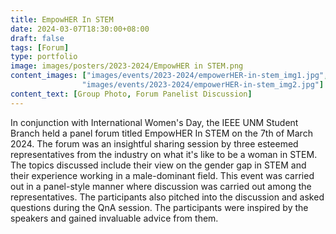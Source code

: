 ```yaml
---
title: EmpowHER In STEM
date: 2024-03-07T18:30:00+08:00
draft: false
tags: [Forum]
type: portfolio
image: images/posters/2023-2024/EmpowHER in STEM.png
content_images: ["images/events/2023-2024/empowerHER-in-stem_img1.jpg",
                "images/events/2023-2024/empowerHER-in-stem_img2.jpg"]
content_text: [Group Photo, Forum Panelist Discussion]
---
```


In conjunction with International Women's Day, the IEEE UNM Student Branch held a panel forum titled EmpowHER In STEM on the 7th of March 2024. The forum was an insightful sharing session by three esteemed representatives from the industry on what it's like to be a woman in STEM. The topics discussed include their view on the gender gap in STEM and their experience working in a male-dominant field. This event was carried out in a panel-style manner where discussion was carried out among the representatives. The participants also pitched into the discussion and asked questions during the QnA session. The participants were inspired by the speakers and gained invaluable advice from them.    